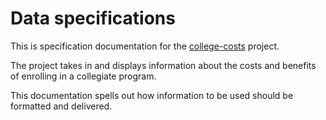 # Data specifications

This is specification documentation for the [college-costs](https://github.com/cfpb/college-costs) project.

The project takes in and displays information about the costs and benefits of enrolling in a collegiate program.

This documentation spells out how information to be used should be formatted and delivered.
